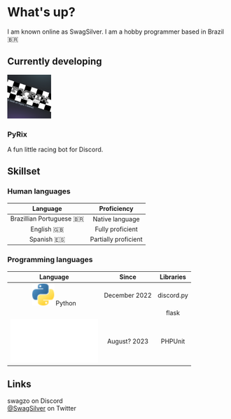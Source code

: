 # What's up?

I am known online as SwagSilver. I am a hobby programmer based in Brazil 🇧🇷

## Currently developing

<img src="assets/pyrix.jpg" width="100" height="100">

### PyRix

A fun little racing bot for Discord.

## Skillset

### Human languages
Language|Proficiency
:------:|:---------:
Brazillian Portuguese 🇧🇷|Native language
English 🇬🇧|Fully proficient
Spanish 🇪🇸|Partially proficient

### Programming languages
Language|Since|Libraries
:------:|:---:|:-------:
<img src="assets/py.svg" width="50" height="50"> Python|December 2022|discord.py
|||flask
![PHP](assets/php.svg)|August? 2023|PHPUnit

## Links

swagzo on Discord<br>
[@SwagSilver](https://twitter.com/SwagSilverr_?t=CkK_pOSpYhYDMduHYmAU-g&s=09) on Twitter
